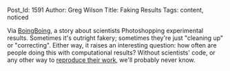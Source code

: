 Post_Id: 1591
Author: Greg Wilson
Title: Faking Results
Tags: content, noticed

<p>Via <a href="http://www.boingboing.net/2008/05/29/bioscientists-photos.html">BoingBoing</a>, a story about scientists Photoshopping experimental results. Sometimes it's outright fakery; sometimes they're just "cleaning up" or "correcting". Either way, it raises an interesting question: how often are people doing this with computational results? Without scientists' code, or any other way to <a href="http://www.reproducibleresearch.org/">reproduce their work</a>, we'll probably never know.</p>
